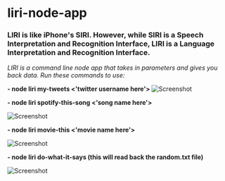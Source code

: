 # liri-node-app
### LIRI is like iPhone's SIRI. However, while SIRI is a Speech Interpretation and Recognition Interface, LIRI is a Language Interpretation and Recognition Interface.

_LIRI is a command line node app that takes in parameters and gives you back data.
Run these commands to use:_

**- node liri my-tweets <'twitter username here'>**
![Screenshot](https://user-images.githubusercontent.com/28736699/31205167-bad7b6b4-a924-11e7-92d3-b9c7301abc95.png)

**- node liri spotify-this-song <'song name here'>**

![Screenshot](https://user-images.githubusercontent.com/28736699/31205168-baf1c4aa-a924-11e7-8acc-3aaa03260d5a.png)

**- node liri movie-this <'movie name here'>**

![Screenshot](https://user-images.githubusercontent.com/28736699/31205170-baf728dc-a924-11e7-8940-b2b73bb42a3e.png)

**- node liri do-what-it-says (this will read back the random.txt file)**

![Screenshot](https://user-images.githubusercontent.com/28736699/31205169-baf7029e-a924-11e7-9fb2-62f5c36e9b34.png)


